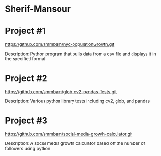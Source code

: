 # Sherif-Mansour

# Project #1
https://github.com/smmbam/nyc-populationGrowth.git

Description: Python program that pulls data from a csv file and displays it in the specified format

# Project #2
https://github.com/smmbam/glob-cv2-pandas-Tests.git

Description: Various python library tests including cv2, glob, and pandas

# Project #3
https://github.com/smmbam/social-media-growth-calculator.git

Description: A social media growth calculator based off the number of followers using python
